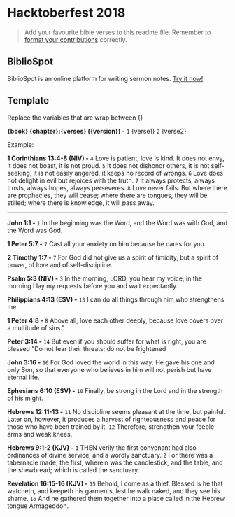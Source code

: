 # Hacktoberfest 2018 

> Add your favourite bible verses to this readme file. Remember to [format your contributions](#template) correctly.

## BiblioSpot

BiblioSpot is an online platform for writing sermon notes. [Try it now!](https://bibliospot.com/register)

## Template

Replace the variables that are wrap between {}

**{book} {chapter}:{verses} ({version}) -** `1` {verse1} `2` {verse2}

Example:

**1 Corinthians 13:4-8 (NIV) -** `4` Love is patient, love is kind. It does not envy, it does not boast, it is not proud. `5` It does not dishonor others, it is not self-seeking, it is not easily angered, it keeps no record of wrongs. `6` Love does not delight in evil but rejoices with the truth. `7` It always protects, always trusts, always hopes, always perseveres. `8` Love never fails. But where there are prophecies, they will cease; where there are tongues, they will be stilled; where there is knowledge, it will pass away.

----

**John 1:1 -** `1` In the beginning was the Word, and the Word was with God, and the Word was God.

**1 Peter 5:7 -** `7` Cast all your anxiety on him because he cares for you.

**2 Timothy 1:7 -** `7` For God did not give us a spirit of timidity, but a spirit of power, of love and of self-discipline.

**Psalm 5:3 (NIV) -** `3` In the morning, LORD, you hear my voice; in the morning I lay my requests before you and wait expectantly.

**Philippians 4:13 (ESV) -** `13` I can do all things through him who strengthens me.

**1 Peter 4:8 -** `8` Above all, love each other deeply, because love covers over a multitude of sins."

**Peter 3:14 -** `14` But even if you should suffer for what is right, you are blessed "Do not fear their threats; do not be frightened

**John 3:16 -** `16` For God loved the world in this way: He gave his one and only Son, so that everyone who believes in him will not perish but have eternal life.

**Ephesians 6:10 (ESV) -** `10` Finally, be strong in the Lord and in the strength of his might.

**Hebrews 12:11-13 -** `11` No discipline seems pleasant at the time, but painful. Later on, however, it produces a harvest of righteousness and peace for those who have been trained by it. `12` Therefore, strengthen your feeble arms and weak knees. 

**Hebrews 9:1-2 (KJV) -** `1` THEN verily the first convenant had also ordinances of divine service, and a wordly sanctuary. `2` For there was a tabernacle made; the first, wherein was the candlestick, and the table, and the shewbread; which is called the sanctuary.


**Revelation 16:15-16 (KJV) -** `15` Behold, I come as a thief. Blessed is he that watcheth, and keepeth his garments, lest he walk naked, and they see his shame. `16` And he gathered them together into a place called in the Hebrew tongue Armageddon. 
